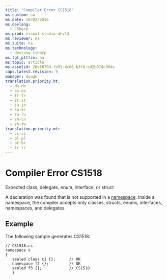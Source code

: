 ```yaml
---
title: "Compiler Error CS1518"
ms.custom: na
ms.date: 10/02/2016
ms.devlang: 
  - CSharp
ms.prod: visual-studio-dev14
ms.reviewer: na
ms.suite: na
ms.technology: 
  - devlang-csharp
ms.tgt_pltfrm: na
ms.topic: article
ms.assetid: 26e0870d-fe91-4c66-b3f8-ed2b074c964e
caps.latest.revision: 9
manager: douge
translation.priority.ht: 
  - de-de
  - es-es
  - fr-fr
  - it-it
  - ja-jp
  - ko-kr
  - ru-ru
  - zh-cn
  - zh-tw
translation.priority.mt: 
  - cs-cz
  - pl-pl
  - pt-br
  - tr-tr
---
```

# Compiler Error CS1518
Expected class, delegate, enum, interface, or struct  
  
 A declaration was found that is not supported in a [namespace](../Topic/namespace%20\(C%23%20Reference\).md). Inside a namespace, the compiler accepts only classes, structs, enums, interfaces, namespaces, and delegates.  
  
## Example  
 The following sample generates CS1518:  
  
```  
// CS1518.cs  
namespace x  
{  
   sealed class c1 {};      // OK  
   namespace f2 {};         // OK  
   sealed f3 {};            // CS1518  
   }  
```